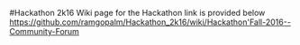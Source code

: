 #Hackathon 2k16
Wiki page for the Hackathon link is provided below https://github.com/ramgopalm/Hackathon_2k16/wiki/Hackathon'Fall-2016--Community-Forum
